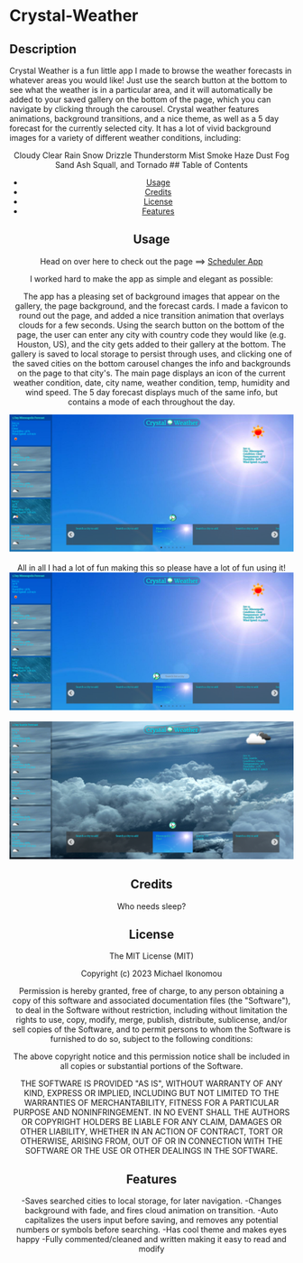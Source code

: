 # Crystal-Weather
## Description

Crystal Weather is a fun little app I made to browse the weather forecasts in whatever areas you would like! Just use the search button at the bottom to 
see what the weather is in a particular area, and it will automatically be added to your saved gallery on the bottom of the page, which you can navigate by clicking through the carousel. Crystal weather features animations, background transitions, and a nice theme, as well as a 5 day forecast for the currently selected city. It has a lot of vivid background images for a variety of different weather conditions, including:

<center>
Cloudy
Clear
Rain
Snow
Drizzle
Thunderstorm
Mist
Smoke
Haze
Dust
Fog
Sand
Ash
Squall, 
and Tornado
## Table of Contents

- [Usage](#usage)
- [Credits](#credits)
- [License](#license)
- [Features](#features)

## Usage

Head on over here to check out the page ==> [Scheduler App](https://ikonicres.github.io/Crystal-Weather)    <center>
I worked hard to make the app as simple and elegant as possible:  <center>

The app has a pleasing set of background images that appear on the gallery, the page background, and the forecast cards. I made a favicon to round out the page, and added a nice transition animation that overlays clouds for a few seconds. Using the search button on the bottom of the page, the user can enter any city with country code they would like (e.g. Houston, US), and the city gets added to their gallery at the bottom. The gallery is saved to local storage to persist through uses, and clicking one of the saved cities on the bottom carousel changes the info and backgrounds on the page to that city's. The main page displays an icon of the current weather condition, date, city name, weather condition, temp, humidity and wind speed. The 5 day forecast displays much of the same info, but contains a mode of each throughout the day. <center>
![Default Preview](./assets/images/default-preview.png)<center>  
All in all I had a lot of fun making this so please have a lot of fun using it! 
![Search Preview](./assets/images/search-preview.png)<center>  
![Added Preview](./assets/images/added-preview.png)

## Credits

Who needs sleep?

## License

The MIT License (MIT)

Copyright (c) 2023 Michael Ikonomou

Permission is hereby granted, free of charge, to any person obtaining a copy of this software and associated documentation files (the "Software"), to deal in the Software without restriction, including without limitation the rights to use, copy, modify, merge, publish, distribute, sublicense, and/or sell copies of the Software, and to permit persons to whom the Software is furnished to do so, subject to the following conditions:

The above copyright notice and this permission notice shall be included in all copies or substantial portions of the Software.

THE SOFTWARE IS PROVIDED "AS IS", WITHOUT WARRANTY OF ANY KIND, EXPRESS OR IMPLIED, INCLUDING BUT NOT LIMITED TO THE WARRANTIES OF MERCHANTABILITY, FITNESS FOR A PARTICULAR PURPOSE AND NONINFRINGEMENT. IN NO EVENT SHALL THE AUTHORS OR COPYRIGHT HOLDERS BE LIABLE FOR ANY CLAIM, DAMAGES OR OTHER LIABILITY, WHETHER IN AN ACTION OF CONTRACT, TORT OR OTHERWISE, ARISING FROM, OUT OF OR IN CONNECTION WITH THE SOFTWARE OR THE USE OR OTHER DEALINGS IN THE SOFTWARE.


## Features

-Saves searched cities to local storage, for later navigation.
-Changes background with fade, and fires cloud animation on transition.
-Auto capitalizes the users input before saving, and removes any potential numbers or symbols before searching.
-Has cool theme and makes eyes happy
-Fully commented/cleaned and written making it easy to read and modify

